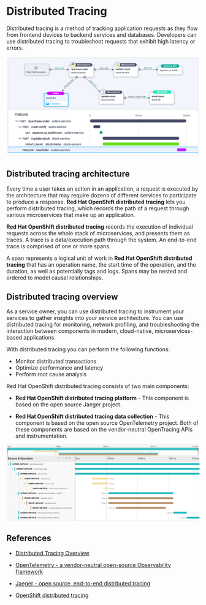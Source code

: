 # Distributed Tracing

Distributed tracing is a method of tracking application requests as they flow from frontend devices to backend services and databases. Developers can use distributed tracing to troubleshoot requests that exhibit high latency or errors.

![Distrubuted tracing](image/distrubuted-tracing/tracing.svg)

## Distributed tracing architecture

Every time a user takes an action in an application, a request is executed by the architecture that may require dozens of different services to participate to produce a response. **Red Hat OpenShift distributed tracing** lets you perform distributed tracing, which records the path of a request through various microservices that make up an application.

**Red Hat OpenShift distributed tracing** records the execution of individual requests across the whole stack of microservices, and presents them as traces. A trace is a data/execution path through the system. An end-to-end trace is comprised of one or more spans.

A span represents a logical unit of work in **Red Hat OpenShift distributed tracing** that has an operation name, the start time of the operation, and the duration, as well as potentially tags and logs. Spans may be nested and ordered to model causal relationships.

## Distributed tracing overview

As a service owner, you can use distributed tracing to instrument your services to gather insights into your service architecture. You can use distributed tracing for monitoring, network profiling, and troubleshooting the interaction between components in modern, cloud-native, microservices-based applications.

With distributed tracing you can perform the following functions:

* Monitor distributed transactions
* Optimize performance and latency
* Perform root cause analysis

Red Hat OpenShift distributed tracing consists of two main components:

* **Red Hat OpenShift distributed tracing platform** - This component is based on the open source Jaeger project.

* **Red Hat OpenShift distributed tracing data collection** - This component is based on the open source OpenTelemetry project.
Both of these components are based on the vendor-neutral OpenTracing APIs and instrumentation.

![Distrubuted tracing](image/distrubuted-tracing/jaeger.webp)

## References

* [Distributed Tracing Overview](https://www.datadoghq.com/knowledge-center/distributed-tracing/)

* [OpenTelemetry - a vendor-neutral open-source Observability framework](https://opentelemetry.io/)

* [Jaeger - open source, end-to-end distributed tracing](https://www.jaegertracing.io/)

* [OpenShift distributed tracing](https://access.redhat.com/documentation/en-us/openshift_container_platform/4.11/html/distributed_tracing/index)
